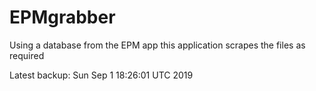 # EPMgrabber
Using a database from the EPM app this application scrapes the files as required


Latest backup: Sun Sep 1 18:26:01 UTC 2019
